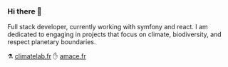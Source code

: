 ### Hi there 👋
Full stack developer, currently working with symfony and react. I am dedicated to engaging in projects that focus on climate, biodiversity, and respect planetary boundaries.

⚗️ [climatelab.fr](https://climatelab.fr)  ✋ [amace.fr](https://amace.fr)

<!--
**alexandre-mace/alexandre-mace** is a ✨ _special_ ✨ repository because its `README.md` (this file) appears on your GitHub profile.
Here are some ideas to get you started:
- 🔭 I’m currently working on ...
- 🌱 I’m currently learning ...
- 👯 I’m looking to collaborate on ...
- 🤔 I’m looking for help with ...
- 💬 Ask me about ...
- 📫 How to reach me: ...
- 😄 Pronouns: ...
- ⚡ Fun fact: ...
-->

